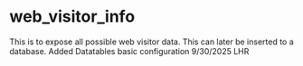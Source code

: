 # web_visitor_info
This is to expose all possible web visitor data. This can later be inserted to a database.
Added Datatables basic configuration 9/30/2025 LHR

